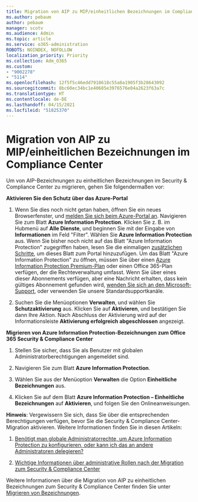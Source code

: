 ```yaml
---
title: Migration von AIP zu MIP/einheitlichen Bezeichnungen im Compliance Center
ms.author: pebaum
author: pebaum
manager: scotv
ms.audience: Admin
ms.topic: article
ms.service: o365-administration
ROBOTS: NOINDEX, NOFOLLOW
localization_priority: Priority
ms.collection: Adm_O365
ms.custom:
- "9002278"
- "5114"
ms.openlocfilehash: 12f5f5c46edd7918618c55a8a1905f3b28643092
ms.sourcegitcommit: 8bc60ec34bc1e40685e3976576e04a2623f63a7c
ms.translationtype: HT
ms.contentlocale: de-DE
ms.lasthandoff: 04/15/2021
ms.locfileid: "51825370"
---
```

# <a name="migration-from-aip-to-mipunified-labeling-in-the-compliance-center"></a>Migration von AIP zu MIP/einheitlichen Bezeichnungen im Compliance Center

Um von AIP-Bezeichnungen zu einheitlichen Bezeichnungen im Security & Compliance Center zu migrieren, gehen Sie folgendermaßen vor:

**Aktivieren Sie den Schutz über das Azure-Portal**

1. Wenn Sie dies noch nicht getan haben, öffnen Sie ein neues Browserfenster, und [melden Sie sich beim Azure-Portal an](https://docs.microsoft.com/azure/information-protection/deploy-use/configure-policy#signing-in-to-the-azure-portal). Navigieren Sie zum Blatt **Azure Information Protection**. Klicken Sie z. B. im Hubmenü auf **Alle Dienste**, und beginnen Sie mit der Eingabe von **Informationen** im Feld "Filter". Wählen Sie **Azure Information Protection** aus. Wenn Sie bisher noch nicht auf das Blatt "Azure Information Protection" zugegriffen haben, lesen Sie die einmaligen [zusätzlichen Schritte](https://docs.microsoft.com/azure/information-protection/deploy-use/configure-policy#to-access-the-azure-information-protection-blade-for-the-first-time), um dieses Blatt zum Portal hinzuzufügen. Um das Blatt "Azure Information Protection" zu öffnen, müssen Sie über einen [Azure Information Protection Premium-Plan](https://www.microsoft.com/cloud-platform/azure-information-protection-pricing) oder einen Office 365-Plan verfügen, der die Rechteverwaltung umfasst. Wenn Sie über eines dieser Abonnements verfügen, aber eine Nachricht erhalten, dass kein gültiges Abonnement gefunden wird, [wenden Sie sich an den Microsoft-Support](https://docs.microsoft.com/azure/information-protection/get-started/information-support#to-contact-microsoft-support), oder verwenden Sie unsere Standardsupportkanäle.

2. Suchen Sie die Menüoptionen **Verwalten**, und wählen Sie **Schutzaktivierung** aus. Klicken Sie auf **Aktivieren**, und bestätigen Sie dann Ihre Aktion. Nach Abschluss der Aktivierung wird auf der Informationsleiste **Aktivierung erfolgreich abgeschlossen** angezeigt.

**Migrieren von Azure Information Protection-Bezeichnungen zum Office 365 Security & Compliance Center**

1. Stellen Sie sicher, dass Sie als Benutzer mit globalen Administratorberechtigungen angemeldet sind.

2. Navigieren Sie zum Blatt **Azure Information Protection**.

3. Wählen Sie aus der Menüoption **Verwalten** die Option **Einheitliche Bezeichnungen** aus.

4. Klicken Sie auf dem Blatt **Azure Information Protection – Einheitliche Bezeichnungen** auf **Aktivieren**, und folgen Sie den Onlineanweisungen.

**Hinweis**: Vergewissern Sie sich, dass Sie über die entsprechenden Berechtigungen verfügen, bevor Sie die Security & Compliance Center-Migration aktivieren. Weitere Informationen finden Sie in diesen Artikeln:

1. [Benötigt man globale Administratorrechte, um Azure Information Protection zu konfigurieren, oder kann ich das an andere Administratoren delegieren?](https://docs.microsoft.com/azure/information-protection/faqs#do-you-need-to-be-a-global-admin-to-configure-azure-information-protection-or-can-i-delegate-to-other-administrators)

2. [Wichtige Informationen über administrative Rollen nach der Migration zum Security & Compliance Center](https://docs.microsoft.com/azure/information-protection/configure-policy-migrate-labels#important-information-about-administrative-roles)

Weitere Informationen über die Migration von AIP zu einheitlichen Bezeichnungen zum Security & Compliance Center finden Sie unter [Migrieren von Bezeichnungen](https://docs.microsoft.com/azure/information-protection/configure-policy-migrate-labels).
